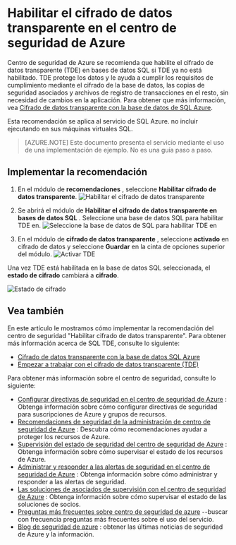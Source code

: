 <properties
   pageTitle="Habilitar el cifrado de datos transparente en el centro de seguridad de Azure | Microsoft Azure"
   description="Este documento muestra cómo implementar la recomendación del centro de seguridad de Azure **Habilitar cifrado de datos transparente**."
   services="security-center"
   documentationCenter="na"
   authors="TerryLanfear"
   manager="MBaldwin"
   editor=""/>

<tags
   ms.service="security-center"
   ms.devlang="na"
   ms.topic="article"
   ms.tgt_pltfrm="na"
   ms.workload="na"
   ms.date="07/29/2016"
   ms.author="terrylan"/>

# <a name="enable-transparent-data-encryption-in-azure-security-center"></a>Habilitar el cifrado de datos transparente en el centro de seguridad de Azure

Centro de seguridad de Azure se recomienda que habilite el cifrado de datos transparente (TDE) en bases de datos SQL si TDE ya no está habilitado. TDE protege los datos y le ayuda a cumplir los requisitos de cumplimiento mediante el cifrado de la base de datos, las copias de seguridad asociados y archivos de registro de transacciones en el resto, sin necesidad de cambios en la aplicación. Para obtener que más información, vea [Cifrado de datos transparente con la base de datos de SQL Azure](https://msdn.microsoft.com/library/dn948096).

Esta recomendación se aplica al servicio de SQL Azure. no incluir ejecutando en sus máquinas virtuales SQL.

> [AZURE.NOTE] Este documento presenta el servicio mediante el uso de una implementación de ejemplo.  No es una guía paso a paso.

## <a name="implement-the-recommendation"></a>Implementar la recomendación

1. En el módulo de **recomendaciones** , seleccione **Habilitar cifrado de datos transparente**.
![Habilitar el cifrado de datos transparente][1]

2. Se abrirá el módulo de **Habilitar el cifrado de datos transparente en bases de datos SQL** . Seleccione una base de datos SQL para habilitar TDE en.
![Seleccione la base de datos de SQL para habilitar TDE en][2]
3. En el módulo de **cifrado de datos transparente** , seleccione **activado** en cifrado de datos y seleccione **Guardar** en la cinta de opciones superior del módulo.
![Activar TDE][3]

  Una vez TDE está habilitada en la base de datos SQL seleccionada, el **estado de cifrado** cambiará a **cifrado**.    

  ![Estado de cifrado][4]

## <a name="see-also"></a>Vea también

En este artículo le mostramos cómo implementar la recomendación del centro de seguridad "Habilitar cifrado de datos transparente". Para obtener más información acerca de SQL TDE, consulte lo siguiente:

- [Cifrado de datos transparente con la base de datos SQL Azure](https://msdn.microsoft.com/library/dn948096)
- [Empezar a trabajar con el cifrado de datos transparente (TDE)](../sql-data-warehouse/sql-data-warehouse-encryption-tde.md)

Para obtener más información sobre el centro de seguridad, consulte lo siguiente:

- [Configurar directivas de seguridad en el centro de seguridad de Azure](security-center-policies.md) : Obtenga información sobre cómo configurar directivas de seguridad para suscripciones de Azure y grupos de recursos.
- [Recomendaciones de seguridad de la administración de centro de seguridad de Azure](security-center-recommendations.md) : Descubra cómo recomendaciones ayudar a proteger los recursos de Azure.
- [Supervisión del estado de seguridad del centro de seguridad de Azure](security-center-monitoring.md) : Obtenga información sobre cómo supervisar el estado de los recursos de Azure.
- [Administrar y responder a las alertas de seguridad en el centro de seguridad de Azure](security-center-managing-and-responding-alerts.md) : Obtenga información sobre cómo administrar y responder a las alertas de seguridad.
- [Las soluciones de asociados de supervisión con el centro de seguridad de Azure](security-center-partner-solutions.md) : Obtenga información sobre cómo supervisar el estado de las soluciones de socios.
- [Preguntas más frecuentes sobre centro de seguridad de azure](security-center-faq.md) --buscar con frecuencia preguntas más frecuentes sobre el uso del servicio.
- [Blog de seguridad de azure](http://blogs.msdn.com/b/azuresecurity/) : obtener las últimas noticias de seguridad de Azure y la información.

<!--Image references-->
[1]: ./media/security-center-enable-tde-on-sql-databases/enable-tde.png
[2]:./media/security-center-enable-tde-on-sql-databases/transparent-data-encryption-blade.png
[3]: ./media/security-center-enable-tde-on-sql-databases/turn-on-tde.png
[4]: ./media/security-center-enable-tde-on-sql-databases/encrypted.png
